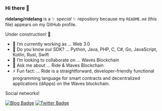 ### Hi there 👋


**ridelang/ridelang** is a ✨ _special_ ✨ repository because my `README.md` (this file) appears on my GitHub profile.

Under construction! 🚧

- 🔭 I’m currently working as ... Web 3.0
- 🌱 Do you know our SDK? ... Python, Java, PHP, C, C#, Go, JavaScript, Kotlin, Rust, Swift 
- 👯 I’m looking to collaborate on ... Waves Blockchain
- 💬 Ask me about ... Ride & Waves Blockchain
- ⚡ Fun fact: ... Ride is a straightforward, developer-friendly functional programming language for smart contracts and decentralized applications (dApps) on the Waves blockchain.


Social networks!

[![Blog Badge](https://img.shields.io/badge/Blog-ridelang.org-black)](https://ridelang.org)
[![Twitter Badge](https://img.shields.io/badge/-Twitter-1ca0f1?style=flat-square&labelColor=1ca0f1&logo=twitter&logoColor=white&link=https://twitter.com/ridelang_org)]([https://twitter.com/ridelang_org](https://twitter.com/ridelang_org))

